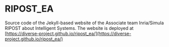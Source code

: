 # RIPOST_EA
Source code of the Jekyll-based website of the Associate team Inria/Simula RIPOST about Intelligent Systems.
The website is deployed at [https://diverse-project.github.io/ripost_ea/](https://diverse-project.github.io/ripost_ea/)
